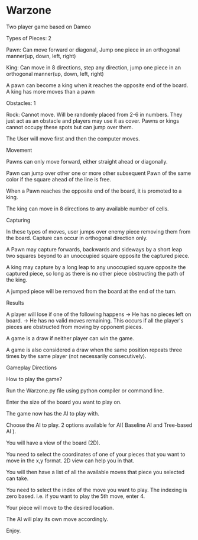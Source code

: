 # Warzone
Two player game based on Dameo

Types of Pieces: 2

Pawn: Can move forward or diagonal, Jump one piece in an orthogonal
manner(up, down, left, right)

King: Can move in 8 directions, step any direction, jump one piece in an
orthogonal manner(up, down, left, right)

A pawn can become a king when it reaches the opposite end of the board. A king has
more moves than a pawn

Obstacles: 1

Rock: Cannot move. Will be randomly placed from 2-6 in numbers. They just act as an obstacle and players may use it as cover.
Pawns or kings cannot occupy these spots but can jump over them.  


The User will move first and then the computer moves.

Movement

Pawns can only move forward, either straight ahead or diagonally.

Pawn can jump over other one or more other subsequent Pawn of the same
color if the square ahead of the line is free.

When a Pawn reaches the opposite end of the board, it is promoted to a king. 

The king can move in 8 directions to any available number
of cells.

Capturing 

In these types of moves, user jumps over enemy piece removing them from the board.
Capture can occur in orthogonal direction only. 

A Pawn may capture forwards, backwards and sideways by a short leap two squares beyond to an unoccupied square
opposite the captured piece. 

A king may capture by a long leap to any unoccupied square opposite the captured
piece, so long as there is no other piece obstructing the path of the king.

A jumped piece will be removed from the board at the end of the turn. 


Results

A player will lose if one of the following happens
-> He has no pieces left on board.
-> He has no valid moves remaining. This occurs if all the player's pieces are obstructed from moving by opponent pieces.

A game is a draw if neither player can win the game.

A game is also considered a draw when the same position repeats three times by the
same player (not necessarily consecutively).


Gameplay Directions

How to play the game?

Run the Warzone.py file using python compiler or command line.

Enter the size of the board you want to play on.

The game now has the AI to play with.

Choose the AI to play. 2 options available for AI( Baseline AI and Tree-based AI ).

You will have a view of the board (2D).

You need to select the coordinates of one of your pieces that you want to move in the x,y format. 2D view can help you in that.

You will then have a list of all the available moves that piece you selected can take.

You need to select the index of the move you want to play. The indexing is zero based. i.e. 
if you want to play the 5th move, enter 4.

Your piece will move to the desired location.

The AI will play its own move accordingly.

Enjoy.
